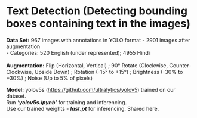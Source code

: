   # Text Detection (Detecting bounding boxes containing text in the images)
   **Data Set:** 967  images with annotations in YOLO format - 2901 images after augmentation <br/>
                 - Categories: 520 English (under represented); 4955 Hindi <br/>            
   **Augmentation:** Flip (Horizontal, Vertical) ; 90° Rotate (Clockwise, Counter-Clockwise, Upside Down) ; Rotation (-15° to +15°) ; Brightness (-30% to +30%) ; Noise (Up to 5%                        of pixels)
  
   **Model:** yolov5s (https://github.com/ultralytics/yolov5) trained on our dataset. <br/>
    Run ***'yolov5s.ipynb'*** for training and inferencing. <br/>
    Use our trained weights - ***last.pt*** for inferencing. Shared here. <br/>
   
